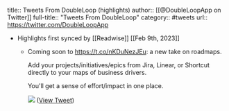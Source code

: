 title:: Tweets From DoubleLoop (highlights)
author:: [[@DoubleLoopApp on Twitter]]
full-title:: "Tweets From DoubleLoop"
category:: #tweets
url:: https://twitter.com/DoubleLoopApp

- Highlights first synced by [[Readwise]] [[Feb 9th, 2023]]
	- Coming soon to https://t.co/nKDuNezJEu: a new take on roadmaps.
	  
	  Add your projects/initiatives/epics from Jira, Linear, or Shortcut directly to your maps of business drivers.
	  
	  You'll get a sense of effort/impact in one place. 
	  
	  ![](https://pbs.twimg.com/media/FoY4maYaAAAE-q_.jpg) ([View Tweet](https://twitter.com/DoubleLoopApp/status/1623048743129071616))